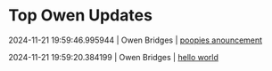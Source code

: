 # Top Owen Updates
2024-11-21 19:59:46.995944 \| Owen Bridges \| [poopies anouncement](./posts/0.md)

2024-11-21 19:59:20.384199 \| Owen Bridges \| [hello world](./posts/1.md)

